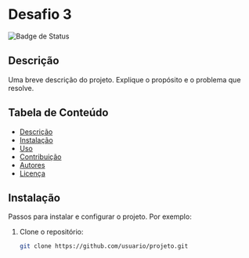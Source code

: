 # Desafio 3 

![Badge de Status](https://img.shields.io/badge/status-ativo-green)

## Descrição
Uma breve descrição do projeto. Explique o propósito e o problema que resolve.

## Tabela de Conteúdo
- [Descrição](#descrição)
- [Instalação](#instalação)
- [Uso](#uso)
- [Contribuição](#contribuição)
- [Autores](#autores)
- [Licença](#licença)

## Instalação
Passos para instalar e configurar o projeto. Por exemplo:

1. Clone o repositório:
   ```bash
   git clone https://github.com/usuario/projeto.git
